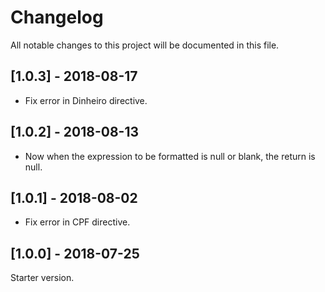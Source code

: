 # Changelog
All notable changes to this project will be documented in this file.

## [1.0.3] - 2018-08-17
- Fix error in Dinheiro directive.

## [1.0.2] - 2018-08-13
- Now when the expression to be formatted is null or blank, the return is null.

## [1.0.1] - 2018-08-02
- Fix error in CPF directive.

## [1.0.0] - 2018-07-25
Starter version.
